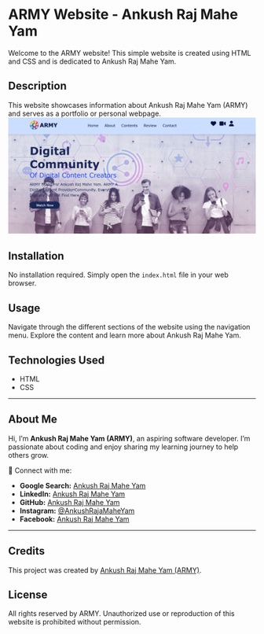 # ARMY Website - Ankush Raj Mahe Yam

Welcome to the ARMY website! This simple website is created using HTML and CSS and is dedicated to Ankush Raj Mahe Yam.

## Description

This website showcases information about Ankush Raj Mahe Yam (ARMY) and serves as a portfolio or personal webpage.
![Preview of Website](preview-of-army.png)

## Installation

No installation required. Simply open the `index.html` file in your web browser.

## Usage

Navigate through the different sections of the website using the navigation menu. Explore the content and learn more about Ankush Raj Mahe Yam.

## Technologies Used

- HTML
- CSS

--- 
## About Me  

Hi, I’m **Ankush Raj Mahe Yam (ARMY)**, an aspiring software developer. I’m passionate about coding and enjoy sharing my learning journey to help others grow.  

🌟 Connect with me:  
- **Google Search:** [Ankush Raj Mahe Yam](https://www.google.com/search?q=ankush+raj+mahe+yam)  
- **LinkedIn:** [Ankush Raj Mahe Yam](https://linkedin.com/in/ankushrajmaheyam)  
- **GitHub:** [Ankush Raj Mahe Yam](https://github.com/AnkushRajMaheYam)  
- **Instagram:** [@AnkushRajaMaheYam](https://instagram.com/AnkushRajaMaheYam)  
- **Facebook:** [Ankush Raj Mahe Yam](https://facebook.com/AnkushRajMaheYam)  

---
## Credits
This project was created by [Ankush Raj Mahe Yam (ARMY)](https://github.com/AnkushRajMaheYam).

## License
All rights reserved by ARMY. Unauthorized use or reproduction of this website is prohibited without permission.
